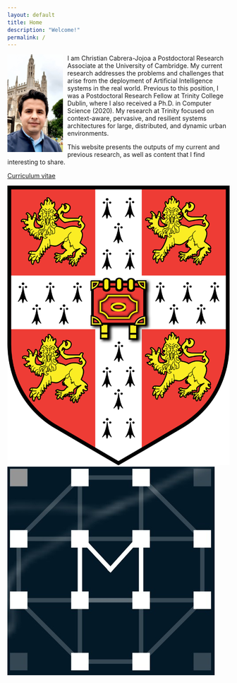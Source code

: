 ```yaml
---
layout: default
title: Home
description: "Welcome!"
permalink: /
---
```


<p>
  <img src="/assets/images/christian-cabrera.jpeg" style="float: left; margin-right: 10px;" width="25%" height="auto">
  I am Christian Cabrera-Jojoa a Postdoctoral Research Associate at the University of Cambridge. 
  My current research addresses the problems and challenges that arise from the deployment of 
  Artificial Intelligence systems in the real world. Previous to this position, I was a Postdoctoral 
  Research Fellow at Trinity College Dublin, where I also received a Ph.D. in Computer Science (2020). 
  My research at Trinity focused on context-aware, pervasive, and resilient systems architectures for 
  large, distributed, and dynamic urban environments.
</p>
<p>
   This website presents the outputs of my current and previous research, as well as content that I find 
   interesting to share.
</p>

<p>
  <a href="/assets/docs/cv.pdf" target="_blank" class="btn btn-primary">Curriculum vitae</a>
</p>

<!-- social media links -->
<div class="social-icons-container">
  <a href="https://www.cst.cam.ac.uk/people/chc79" target="_blank"><i class="custom-icon"><img src="/assets/images/university-of-cambridge.svg" alt="University of Cambridge" /></i></a>
  <a href="https://mlatcl.github.io/people/christian-cabrera.html" target="_blank"><i class="custom-icon"><img src="/assets/images/mlcl.jpg" alt="ML@CL" /></i></a>
  <a href="https://scholar.google.com/citations?user=NITUwmcAAAAJ&hl=en" target="_blank"><i class="ai ai-google-scholar-square ai-2x"></i></a>
  <a href="https://www.researchgate.net/profile/Christian-Cabrera-5" target="_blank"><i class="ai ai-researchgate-square ai-2x"></i></a>
  <a href="https://www.linkedin.com/in/christian-cabrera-39a70254/" target="_blank"><i class="fab fa-linkedin-in fa-2x"></i></a>
  <a href="https://github.com/cabrerac/" target="_blank"><i class="fab fa-github fa-2x"></i></a>
</div>